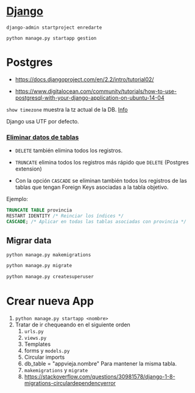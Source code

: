 # [Django](https://docs.djangoproject.com/en/2.2/intro/tutorial01/)

```
django-admin startproject enredarte

python manage.py startapp gestion
```

# Postgres

- https://docs.djangoproject.com/en/2.2/intro/tutorial02/

- https://www.digitalocean.com/community/tutorials/how-to-use-postgresql-with-your-django-application-on-ubuntu-14-04

`show timezone` muestra la tz actual de la DB. [Info](https://stackoverflow.com/questions/6663765/postgres-default-timezone)

Django usa UTF por defecto.

### [Eliminar datos de tablas](https://www.postgresql.org/message-id/15aa6b3e0906171358i712e5e1hd44f9dfb3fb386c2@mail.gmail.com)

- `DELETE` también elimina todos los registros.

- `TRUNCATE` elimina todos los registros más rápido que `DELETE` (Postgres extension)
 - Con la opción `CASCADE` se eliminan también todos los registros de las tablas 
    que tengan Foreign Keys asociadas a la tabla objetivo.

Ejemplo:

```SQL
TRUNCATE TABLE provincia 
RESTART IDENTITY /* Reinciar los índices */
CASCADE; /* Aplicar en todas las tablas asociadas con provincia */
```

## Migrar data

```bash
python manage.py makemigrations

python manage.py migrate

python manage.py createsuperuser
```

# Crear nueva App

1. `python manage.py startapp <nombre>`
2. Tratar de ir chequeando en el siguiente orden
    1. `urls.py`
    2. `views.py`
    3. Templates
    4. forms y `models.py`
    5. Circular imports
    6. db_table = "appvieja.nombre" Para mantener la misma tabla.
    7. `makemigrations` y `migrate`
    8. https://stackoverflow.com/questions/30981578/django-1-8-migrations-circulardependencyerror